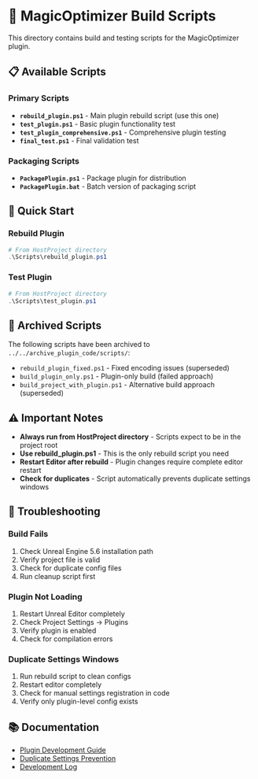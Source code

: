 # 🔧 MagicOptimizer Build Scripts

This directory contains build and testing scripts for the MagicOptimizer plugin.

## 📋 **Available Scripts**

### **Primary Scripts**
- **`rebuild_plugin.ps1`** - Main plugin rebuild script (use this one)
- **`test_plugin.ps1`** - Basic plugin functionality test
- **`test_plugin_comprehensive.ps1`** - Comprehensive plugin testing
- **`final_test.ps1`** - Final validation test

### **Packaging Scripts**
- **`PackagePlugin.ps1`** - Package plugin for distribution
- **`PackagePlugin.bat`** - Batch version of packaging script

## 🚀 **Quick Start**

### **Rebuild Plugin**
```powershell
# From HostProject directory
.\Scripts\rebuild_plugin.ps1
```

### **Test Plugin**
```powershell
# From HostProject directory
.\Scripts\test_plugin.ps1
```

## 📁 **Archived Scripts**

The following scripts have been archived to `../../archive_plugin_code/scripts/`:
- `rebuild_plugin_fixed.ps1` - Fixed encoding issues (superseded)
- `build_plugin_only.ps1` - Plugin-only build (failed approach)
- `build_project_with_plugin.ps1` - Alternative build approach (superseded)

## ⚠️ **Important Notes**

- **Always run from HostProject directory** - Scripts expect to be in the project root
- **Use rebuild_plugin.ps1** - This is the only rebuild script you need
- **Restart Editor after rebuild** - Plugin changes require complete editor restart
- **Check for duplicates** - Script automatically prevents duplicate settings windows

## 🔧 **Troubleshooting**

### **Build Fails**
1. Check Unreal Engine 5.6 installation path
2. Verify project file is valid
3. Check for duplicate config files
4. Run cleanup script first

### **Plugin Not Loading**
1. Restart Unreal Editor completely
2. Check Project Settings → Plugins
3. Verify plugin is enabled
4. Check for compilation errors

### **Duplicate Settings Windows**
1. Run rebuild script to clean configs
2. Restart editor completely
3. Check for manual settings registration in code
4. Verify only plugin-level config exists

## 📚 **Documentation**

- [Plugin Development Guide](../../docs/DEV_README.md)
- [Duplicate Settings Prevention](../../Plugins/MagicOptimizer/DUPLICATE_SETTINGS_PREVENTION.md)
- [Development Log](../../docs/DEVELOPMENT_LOG.md)

